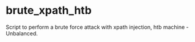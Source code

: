 # brute_xpath_htb

Script to perform a brute force attack with xpath injection, htb machine - Unbalanced.
